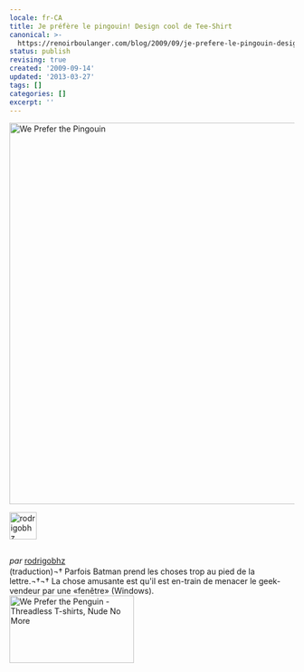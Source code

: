 ```yaml
---
locale: fr-CA
title: Je préfère le pingouin! Design cool de Tee-Shirt
canonical: >-
  https://renoirboulanger.com/blog/2009/09/je-prefere-le-pingouin-design-cool-de-tee-shirt/
status: publish
revising: true
created: '2009-09-14'
updated: '2013-03-27'
tags: []
categories: []
excerpt: ''
---
```


<a style="border:none !important;" href="http://renoirboulanger.com/wp-content/uploads/2009/09/Image-1.png"><img class="aligncenter size-full wp-image-1130" style="border:none !important;" title="We Prefer the Pingouin" src="http://renoirboulanger.com/wp-content/uploads/2009/09/Image-1.png" alt="We Prefer the Pingouin" width="632" height="673" /></a>

<a style="border:none !important;" href="http://www.threadless.com/profile/652892/rodrigobhz"><img class="alignleft" style="padding:0px 10px 10px 0px;" src="http://media.threadless.com/profiles/48x48/652892.jpg" alt="rodrigobhz" width="48" height="48" /></a>
<div style="padding-top: 5px;"><em>par</em> <a style="border:none !important;" href="http://www.threadless.com/profile/652892/rodrigobhz">rodrigobhz</a> <a style="border:none !important;" href="http://www.threadless.com/alumniclub"><img style="border:none !important;" src="http://www.threadless.com/imgs/alumni_small.gif" alt="" width="20" height="16" align="absmiddle" /></a></div>
<div>(traduction)¬† Parfois Batman prend les choses trop au pied de la lettre.¬†¬† La chose amusante est qu'il est en-train de menacer le geek-vendeur par une «fenêtre» (Windows).</div>
<div></div>
<div></div>
<div><a style="border:none !important;" title="We Prefer the Penguin - Threadless T-shirts, Nude No More" href="http://www.threadless.com/submission/229468/We_Prefer_the_Penguin"><img style="border:none !important;" src="http://www.threadless.com/subbanner/229468/banner1.png" border="0" alt="We Prefer the Penguin - Threadless T-shirts, Nude No More" width="220" height="119" /></a></div>
